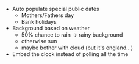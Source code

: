 - Auto populate special public dates
    - Mothers/Fathers day
    - Bank holidays
- Background based on weather
    - 50% chance to rain -> rainy background
    - otherwise sun
    - maybe bother with cloud (but it's england...)
- Embed the clock instead of polling all the time